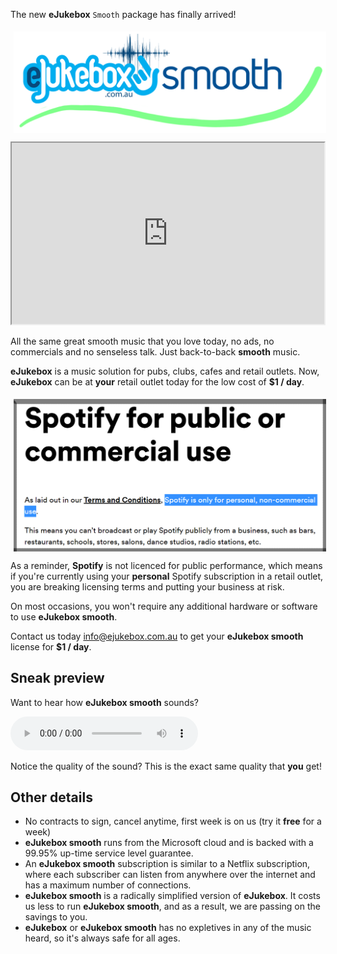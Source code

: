 [//]: # (margin:top right bottom left)

The new **eJukebox** `Smooth` package has finally arrived!

<p align="center">
<img style="vertical-align:middle;margin:5px 0px 0px 5px" width="500" src="blobs/eJukebox_Smooth.png"></p>

<p align="center"><iframe width="500" height="290"
    src="https://www.youtube.com/embed/gjqB1u8GIxs?playlist=gjqB1u8GIxs&loop=1&Version=3&autoplay=1&mute=1&showinfo=1&rel=0">
</iframe></p>

All the same great smooth music that you love today, no ads, no commercials and no senseless talk. Just back-to-back **smooth** music.

**eJukebox** is a music solution for pubs, clubs, cafes and retail outlets. Now, **eJukebox** can be at **your** retail outlet today for the low cost of **$1 / day**.

<p align="center">
<img style="vertical-align:middle;margin:5px 0px 0px 5px" width="500" src="blobs/spotify_license.png"></p>

As a reminder, **Spotify** is not licenced for public performance, which means if you're currently using your **personal** Spotify subscription in a retail outlet, you are breaking licensing terms and putting your business at risk.

On most occasions, you won't require any additional hardware or software to use **eJukebox smooth**. 

Contact us today [info@ejukebox.com.au](mailto:info@ejukebox.com.au) to get your **eJukebox smooth** license for **$1 / day**. 

## Sneak preview
Want to hear how **eJukebox smooth** sounds?

<audio src="../audio/eJukebox_Smooth_demo.mp3" type="audio/mpeg" controls>
  I'm sorry. You're browser doesn't support HTML5 <code>audio</code>.
</audio>

Notice the quality of the sound? This is the exact same quality that **you** get!

## Other details

- No contracts to sign, cancel anytime, first week is on us (try it **free** for a week)
- **eJukebox smooth** runs from the Microsoft cloud and is backed with a 99.95% up-time service level guarantee.
- An **eJukebox smooth** subscription is similar to a Netflix subscription, where each subscriber can listen from anywhere over the internet and has a maximum number of connections.
- **eJukebox smooth** is a radically simplified version of **eJukebox**. It costs us less to run **eJukebox smooth**, and as a result, we are passing on the savings to you.
- **eJukebox** or **eJukebox smooth** has no expletives in any of the music heard, so it's always safe for all ages.